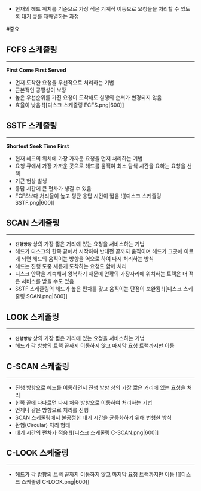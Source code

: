 - 현재의 헤드 위치를 기준으로 가장 적은 기계적 이동으로 요청들을 처리할 수 있도록 대기 큐를 재배열하는 과정

#중요
## FCFS 스케줄링
---
**First Come First Served**
- 먼저 도착한 요청을 우선적으로 처리하는 기법
- 근본적인 공평성이 보장
- 높은 우선순위를 가진 요청이 도착해도 실행의 순서가 변경되지 않음
- 효율이 낮음
![[디스크 스케줄링 FCFS.png|600]]


## SSTF 스케줄링
---
**Shortest Seek Time First**
- 현재 헤드의 위치에 가장 가까운 요청을 먼저 처리하는 기법
- 요청 큐에서 가장 가까운 곳으로 헤드를 움직여 최소 탐색 시간을 요하는 요청을 선택
- 기근 현상 발생
- 응답 시간에 큰 편차가 생길 수 있음
- FCFS보다 처리율이 높고 평균 응답 시간이 짧음
![[디스크 스케줄링 SSTF.png|600]]


## SCAN 스케줄링
---
- **`진행방향`** 상의 가장 짧은 거리에 있는 요청을 서비스하는 기법
- 헤드가 디스크의 한쪽 끝에서 시작하여 반대편 끝까지 움직이며 헤드가 그곳에 이르게 되면 헤드의 움직이는 방향을 역으로 하여 다시 처리하는 방식
- 헤드는 진행 도중 새롭게 도착하는 요청도 함께 처리
- 디스크 안팎을 계속해서 왕복하기 때문에 안팎의 가장자리에 위치하는 트랙은 더 적은 서비스를 받을 수도 있음
- SSTF 스케줄링의 헤드가 높은 편차를 갖고 움직이는 단점이 보완됨
![[디스크 스케줄링 SCAN.png|600]]


## LOOK 스케줄링
---
- **`진행방향`** 상의 가장 짧은 거리에 있는 요청을 서비스하는 기법
- 헤드가 각 방향의 트랙 끝까지 이동하지 않고 마지막 요청 트랙까지만 이동


## C-SCAN 스케줄링
---
- 진행 방향으로 헤드를 이동하면서 진행 방향 상의 가장 짧은 거리에 있는 요청을 처리
- 한쪽 끝에 다다르면 다시 처음 방향으로 이동하여 처리하는 기법
- 언제나 같은 방향으로 처리를 진행
- SCAN 스케줄링에서 불공정한 대기 시간을 균등화하기 위해 변형한 방식
- 환형(Circular) 처리 형태
- 대기 시간의 편차가 적음
![[디스크 스케줄링 C-SCAN.png|600]]


## C-LOOK 스케줄링
---
- 헤드가 각 방향의 트랙 끝까지 이동하지 않고 마지막 요청 트랙까지만 이동
![[디스크 스케줄링 C-LOOK.png|600]]